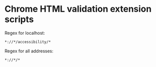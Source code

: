 # Chrome HTML validation extension scripts

Regex for localhost:

```node
*://*/accessibility/*
```

Regex for all addresses:

```node
*://*/*
```
